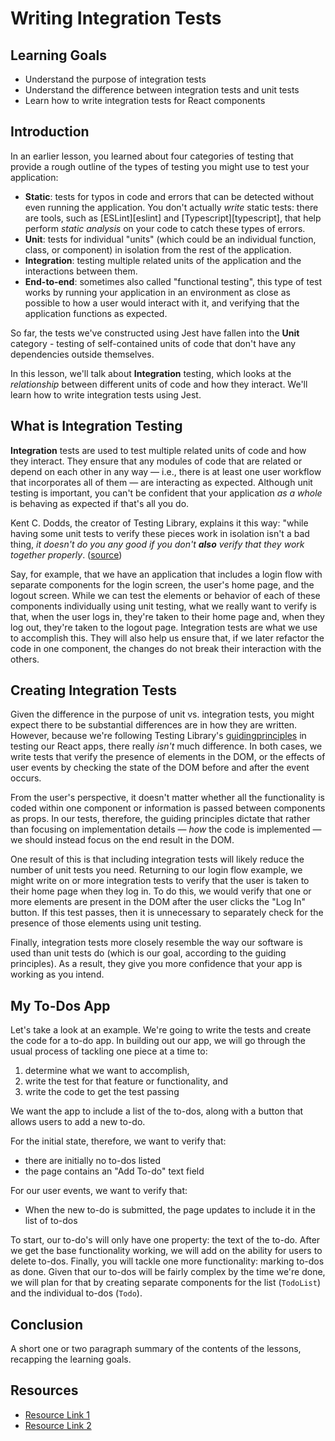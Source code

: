 # Writing Integration Tests

## Learning Goals

- Understand the purpose of integration tests
- Understand the difference between integration tests and unit tests
- Learn how to write integration tests for React components

## Introduction

In an earlier lesson, you learned about four categories of testing that provide
a rough outline of the types of testing you might use to test your application:

- **Static**: tests for typos in code and errors that can be detected without
  even running the application. You don't actually _write_ static tests: there
  are tools, such as [ESLint][eslint] and [Typescript][typescript], that help
  perform _static analysis_ on your code to catch these types of errors.
- **Unit**: tests for individual "units" (which could be an individual function,
  class, or component) in isolation from the rest of the application.
- **Integration**: testing multiple related units of the application and the
  interactions between them.
- **End-to-end**: sometimes also called "functional testing", this type of test
  works by running your application in an environment as close as possible to
  how a user would interact with it, and verifying that the application
  functions as expected.

So far, the tests we've constructed using Jest have fallen into the **Unit**
category - testing of self-contained units of code that don't have any
dependencies outside themselves.

In this lesson, we'll talk about **Integration** testing, which looks at the
_relationship_ between different units of code and how they interact. We'll
learn how to write integration tests using Jest.

## What is Integration Testing

**Integration** tests are used to test multiple related units of code and how
they interact. They ensure that any modules of code that are related or depend
on each other in any way — i.e., there is at least one user workflow that
incorporates all of them — are interacting as expected. Although unit testing is
important, you can't be confident that your application _as a whole_ is behaving
as expected if that's all you do.

Kent C. Dodds, the creator of Testing Library, explains it this way: "while
having some unit tests to verify these pieces work in isolation isn't a bad
thing, _it doesn't do you any good if you don't **also** verify that they work
together properly_. ([source])

Say, for example, that we have an application that includes a login flow with
separate components for the login screen, the user's home page, and the logout
screen. While we can test the elements or behavior of each of these components
individually using unit testing, what we really want to verify is that, when the
user logs in, they're taken to their home page and, when they log out, they're
taken to the logout page. Integration tests are what we use to accomplish this.
They will also help us ensure that, if we later refactor the code in one
component, the changes do not break their interaction with the others.

## Creating Integration Tests

Given the difference in the purpose of unit vs. integration tests, you might
expect there to be substantial differences are in how they are written. However,
because we're following Testing Library's [guidingprinciples][guiding-principles]
in testing our React apps, there really _isn't_ much difference. In both cases,
we write tests that verify the presence of elements in the DOM, or the effects
of user events by checking the state of the DOM before and after the event
occurs.

From the user's perspective, it doesn't matter whether all the functionality is
coded within one component or information is passed between components as props.
In our tests, therefore, the guiding principles dictate that rather than
focusing on implementation details — _how_ the code is implemented — we should
instead focus on the end result in the DOM.

One result of this is that including integration tests will likely reduce the
number of unit tests you need. Returning to our login flow example, we might
write on or more integration tests to verify that the user is taken to their
home page when they log in. To do this, we would verify that one or more
elements are present in the DOM after the user clicks the "Log In" button. If
this test passes, then it is unnecessary to separately check for the presence of
those elements using unit testing.

Finally, integration tests more closely resemble the way our software is used
than unit tests do (which is our goal, according to the guiding principles). As
a result, they give you more confidence that your app is working as you intend.

## My To-Dos App

Let's take a look at an example. We're going to write the tests and create the
code for a to-do app. In building out our app, we will go through the
usual process of tackling one piece at a time to:

1. determine what we want to accomplish,
2. write the test for that feature or functionality, and
3. write the code to get the test passing

We want the app to include a list of the to-dos, along with a button that allows
users to add a new to-do.

For the initial state, therefore, we want to verify that:

- there are initially no to-dos listed
- the page contains an "Add To-do" text field

For our user events, we want to verify that:

- When the new to-do is submitted, the page updates to include it in the list of
  to-dos

To start, our to-do's will only have one property: the text of the to-do. After
we get the base functionality working, we will add on the ability for users to
delete to-dos. Finally, you will tackle one more functionality: marking to-dos
as done. Given that our to-dos will be fairly complex by the time we're done, we
will plan for that by creating separate components for the list (`TodoList`) and
the individual to-dos (`Todo`).

## Conclusion

A short one or two paragraph summary of the contents of the lessons, recapping
the learning goals.

## Resources

- [Resource Link 1](example.com)
- [Resource Link 2](example.com)

[guiding-principles]: https://testing-library.com/docs/guiding-principles
[source]: https://kentcdodds.com/blog/write-tests
